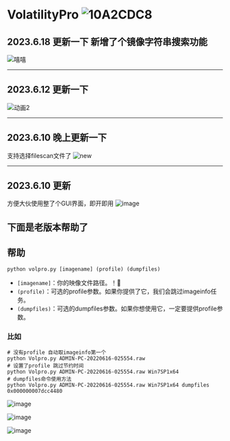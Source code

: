 # VolatilityPro ![10A2CDC8](https://github.com/Tokeii0/VolatilityPro/assets/111427585/cb6d8b58-2923-4147-9ac7-9491678af765)


## 2023.6.18 更新一下 新增了个镜像字符串搜索功能

![嘻嘻](https://github.com/Tokeii0/VolatilityPro/assets/111427585/8e90b625-8c96-4f8a-bbfc-4fd66e7fa743)

------------------------------------------
## 2023.6.12 更新一下

![动画2](https://github.com/Tokeii0/VolatilityPro/assets/111427585/19e089bb-4f68-47a1-ab3c-020e52a74847)


------------------------------------------
## 2023.6.10 晚上更新一下
支持选择filescan文件了
![new](https://github.com/Tokeii0/VolatilityPro/assets/111427585/cece18ca-39ce-44cc-8f74-8d880ae6315a)

------------------------------------------
## 2023.6.10 更新
方便大伙使用整了个GUI界面，即开即用
![image](https://github.com/Tokeii0/VolatilityPro/assets/111427585/9cc796c8-b1bc-4b3c-90ac-a07fc1ccb1ec)




下面是老版本帮助了
------------------------------------------
## 帮助 

```shell
python volpro.py [imagename] (profile) (dumpfiles)
```
- `[imagename]`：你的映像文件路径。！📁
- `(profile)`：可选的profile参数。如果你提供了它，我们会跳过imageinfo任务。
- `(dumpfiles)`：可选的dumpfiles参数。如果你想使用它，一定要提供profile参数。

### 比如
```shell
# 没有profile 自动取imageinfo第一个
python Volpro.py ADMIN-PC-20220616-025554.raw
# 设置了profile 跳过节约时间
python Volpro.py ADMIN-PC-20220616-025554.raw Win7SP1x64
# dumpfiles命令使用方法
python Volpro.py ADMIN-PC-20220616-025554.raw Win7SP1x64 dumpfiles 0x000000007dcc4480
```

![image](https://github.com/Tokeii0/VolatilityPro/assets/111427585/d6917be9-6011-4e16-8d44-1d402e3131ab)

![image](https://github.com/Tokeii0/VolatilityPro/assets/111427585/a45582c1-c35f-4639-b133-5cff5f4e5c14)

![image](https://github.com/Tokeii0/VolatilityPro/assets/111427585/7bac9eb3-312e-4732-9d6c-6707cf869f97)
